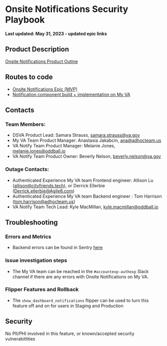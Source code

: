 # Onsite Notifications Security Playbook
**Last updated: May 31, 2023 - updated epic links**

## Product Description
[Onsite Notifications Product Outine](https://github.com/department-of-veterans-affairs/va.gov-team/blob/master/products/identity-personalization/onsite-notifications/README.md)

## Routes to code
- [Onsite Notifications Epic (MVP)](https://github.com/department-of-veterans-affairs/va.gov-team/issues/30611)
- [Notification component build + implementation on My VA](https://github.com/department-of-veterans-affairs/va.gov-team/issues/50758)

## Contacts

### Team Members:
- DSVA Product Lead: Samara Strauss, samara.strauss@va.gov
- My VA Team Product Manager: Anastasia Jakabcin, ana@adhocteam.us
- VA Notify Team Product Manager: Melanie Jones, melanie.jones@oddball.io
- VA Notify Team Product Owner: Beverly Nelson, beverly.nelson@va.gov



### Outage Contacts:
- Authenticated Experience My VA team Frontend engineer: Allison Lu (allison@cityfriends.tech), or Derrick Ellerbie (Derrick.ellerbie@Agile6.com)
- Authenticated Experience My VA team Backend engineer : Tom Harrison (tom.harrison@adhocteam.us)
- VA Notify Team Tech Lead: Kyle MacMillan, kyle.macmillan@oddball.io



## Troubleshooting

### Errors and Metrics
- Backend errors can be found in Sentry [here](http://sentry.vfs.va.gov/organizations/vsp/discover/results/?display=top5&field=url&field=count%28%29&field=count_unique%28issue%29&name=Errors+by+URL&query=event.type%3Aerror+has%3Aurl+controller_name%3Aonsite_notifications&sort=-count&statsPeriod=30d&widths=-1&widths=-1&widths=-1)

### Issue investigation steps
- The My VA team can be reached in the `#accountexp-authexp` Slack channel if there are any errors with Onsite Notifications on My VA.

### Flipper Features and Rollback
- The `show_dashboard_notifications` flipper can be used to turn this feature off and on for users in Staging and Production

## Security
No PII/PHI involved in this feature, or known/accepted security vulnerabitlities
